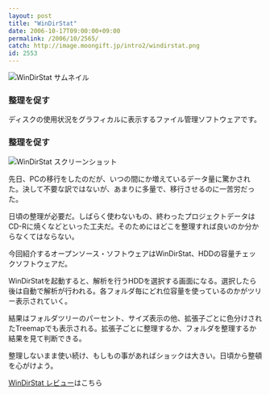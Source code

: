 ```yaml
---
layout: post
title: "WinDirStat"
date: 2006-10-17T09:00:00+09:00
permalink: /2006/10/2565/
catch: http://image.moongift.jp/intro2/windirstat.png
id: 2553
---
```

 ![WinDirStat サムネイル](http://image.moongift.jp/intro2/windirstat.t.png "WinDirStat サムネイル")
  

### 整理を促す
  
ディスクの使用状況をグラフィカルに表示するファイル管理ソフトウェアです。  
<!--more-->  

### 整理を促す
  

![WinDirStat スクリーンショット](http://image.moongift.jp/intro2/windirstat.png "WinDirStat スクリーンショット")

  

先日、PCの移行をしたのだが、いつの間にか増えているデータ量に驚かされた。決して不要な訳ではないが、あまりに多量で、移行させるのに一苦労だった。

  

日頃の整理が必要だ。しばらく使わないもの、終わったプロジェクトデータはCD-Rに焼くなどといった工夫だ。そのためにはどこを整理すれば良いのか分からなくてはならない。

  

今回紹介するオープンソース・ソフトウェアはWinDirStat、HDDの容量チェックソフトウェアだ。

  

WinDirStatを起動すると、解析を行うHDDを選択する画面になる。選択したら後は自動で解析が行われる。各フォルダ毎にどれ位容量を使っているのかがツリー表示されていく。

  

結果はフォルダツリーのパーセント、サイズ表示の他、拡張子ごとに色分けされたTreemapでも表示される。拡張子ごとに整理するか、フォルダを整理するか結果を見て判断できる。

  

整理しないまま使い続け、もしもの事があればショックは大きい。日頃から整頓を心がけよう。

  

[WinDirStat レビュー](http://oss.moongift.jp/review/i-2566.html)はこちら

